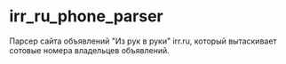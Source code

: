 irr_ru_phone_parser
===========

Парсер сайта объявлений "Из рук в руки" irr.ru, который вытаскивает сотовые номера владельцев объявлений.